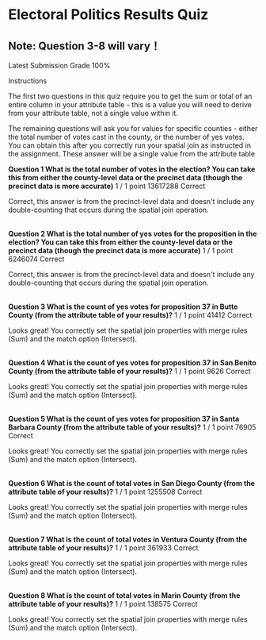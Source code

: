 # Electoral Politics Results Quiz
## Note: Question 3-8 will vary！
Latest Submission Grade 100%
<br/>


Instructions

The first two questions in this quiz require you to get the sum or total of an entire column in your attribute table - this is a value you will need to derive from your attribute table, not a single value within it. 

The remaining questions will ask you for values for specific counties - either the total number of votes cast in the county, or the number of yes votes. You can obtain this after you correctly run your spatial join as instructed in the assignment. These answer will be a single value from the attribute table

**Question 1 What is the total number of votes in the election? You can take this from either the county-level data or the precinct data (though the precinct data is more accurate)**
1 / 1 point
13617288
Correct

Correct, this answer is from the precinct-level data and doesn't include any double-counting that occurs during the spatial join operation.
<br/>
<br/>

**Question 2 What is the total number of yes votes for the proposition in the election? You can take this from either the county-level data or the precinct data (though the precinct data is more accurate)**
1 / 1 point
6246074
Correct

Correct, this answer is from the precinct-level data and doesn't include any double-counting that occurs during the spatial join operation.
<br/>
<br/>


**Question 3 What is the count of yes votes for proposition 37 in Butte County (from the attribute table of your results)?**
1 / 1 point
41412
Correct

Looks great! You correctly set the spatial join properties with merge rules (Sum) and the match option (Intersect).
<br/>
<br/>

**Question 4 What is the count of yes votes for proposition 37 in San Benito County (from the attribute table of your results)?**
1 / 1 point
9626
Correct

Looks great! You correctly set the spatial join properties with merge rules (Sum) and the match option (Intersect).
<br/>
<br/>

**Question 5 What is the count of yes votes for proposition 37 in Santa Barbara County (from the attribute table of your results)?**
1 / 1 point
76905
Correct

Looks great! You correctly set the spatial join properties with merge rules (Sum) and the match option (Intersect).
<br/>
<br/>

**Question 6 What is the count of total votes in San Diego County (from the attribute table of your results)?**
1 / 1 point
1255508
Correct

Looks great! You correctly set the spatial join properties with merge rules (Sum) and the match option (Intersect).
<br/>
<br/>

**Question 7 What is the count of total votes in Ventura County (from the attribute table of your results)?**
1 / 1 point
361933
Correct

Looks great! You correctly set the spatial join properties with merge rules (Sum) and the match option (Intersect).
<br/>
<br/>

**Question 8 What is the count of total votes in Marin County (from the attribute table of your results)?**
1 / 1 point
138575
Correct

Looks great! You correctly set the spatial join properties with merge rules (Sum) and the match option (Intersect).
